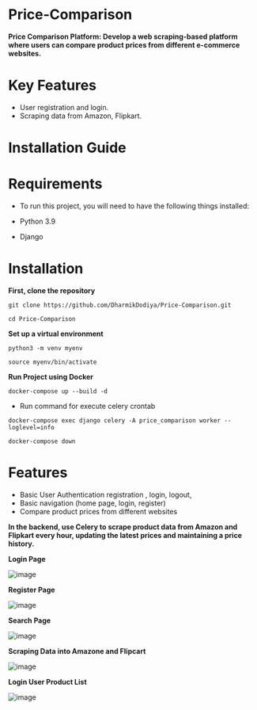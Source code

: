 # Price-Comparison

**Price Comparison Platform: Develop a web scraping-based platform where users can compare product prices from different e-commerce websites.**

# Key Features

- User registration and login.
- Scraping data from Amazon, Flipkart.

# Installation Guide

# Requirements

- To run this project, you will need to have the following things installed:

- Python 3.9
- Django 

# Installation

**First, clone the repository**

```git clone https://github.com/DharmikDodiya/Price-Comparison.git```

```cd Price-Comparison```

**Set up a virtual environment**

```python3 -m venv myenv```

```source myenv/bin/activate```  

**Run Project using Docker**

```docker-compose up --build -d```

- Run command for execute celery crontab

```docker-compose exec django celery -A price_comparison worker --loglevel=info```

```docker-compose down```

# Features

- Basic User Authentication registration , login, logout, 
- Basic navigation (home page, login, register)
- Compare product prices from different websites

**In the backend, use Celery to scrape product data from Amazon and Flipkart every hour, updating the latest prices and maintaining a price history.**

**Login Page**

![image](https://github.com/user-attachments/assets/6beb1575-f615-4d65-9352-ab0884ea23d6)

**Register Page**

![image](https://github.com/user-attachments/assets/10e9e518-f0b3-419f-a3e4-134d1c05079b)

**Search Page**

![image](https://github.com/user-attachments/assets/86717db1-0a1f-4195-b2f3-391c8fd1f157)

**Scraping Data into Amazone and Flipcart**

![image](https://github.com/user-attachments/assets/db22d390-ed1f-4d75-b6e2-901fe87aa8a1)

**Login User Product List**

![image](https://github.com/user-attachments/assets/4c78664e-9bf8-49eb-abeb-8a4bd8e68d2f)


